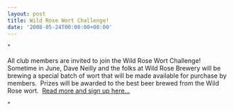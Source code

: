 ```yaml
---
layout: post
title: Wild Rose Wort Challenge!
date: '2008-05-24T00:00:00+00:00'
---
```

"<p>All club members are invited to join the Wild Rose Wort Challenge!&nbsp; Sometime in June&#44; Dave Neilly and the folks at Wild Rose Brewery will be brewing a special batch of wort that will be made available for purchase by members.&nbsp; Prizes will be awarded to the best beer brewed from the Wild Rose wort.&nbsp; <a href="/LinkClick.aspx?link=314&amp;tabid=171">Read more and sign up here...</a></p>"
